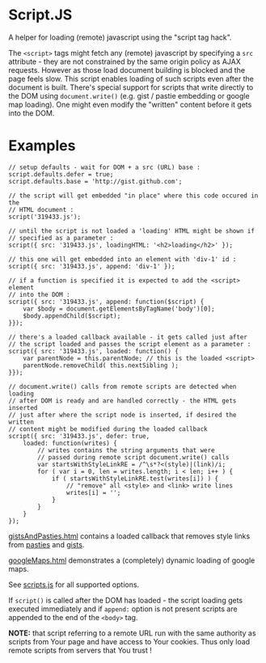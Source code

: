 Script.JS
=========

A helper for loading (remote) javascript using the "script tag hack".

The `<script>` tags might fetch any (remote) javascript by specifying a `src`
attribute - they are not constrained by the same origin policy as AJAX requests.
However as those load document building is blocked and the page feels slow.
This script enables loading of such scripts even after the document is built.
There's special support for scripts that write directly to the DOM using
`document.write()` (e.g. gist / pastie embedding or google map loading). 
One might even modify the "written" content before it gets into the DOM.

Examples
========

    // setup defaults - wait for DOM + a src (URL) base :
    script.defaults.defer = true;
    script.defaults.base = 'http://gist.github.com';

    // the script will get embedded "in place" where this code occured in the
    // HTML document :
    script('319433.js');

    // until the script is not loaded a 'loading' HTML might be shown if
    // specified as a parameter :
    script({ src: '319433.js', loadingHTML: '<h2>loading</h2>' });

    // this one will get embedded into an element with 'div-1' id :
    script({ src: '319433.js', append: 'div-1' });

    // if a function is specified it is expected to add the <script> element
    // into the DOM :
    script({ src: '319433.js', append: function($script) {
        var $body = document.getElementsByTagName('body')[0];
        $body.appendChild($script);
    }});

    // there's a loaded callback available - it gets called just after
    // the script loaded and passes the script element as a parameter :
    script({ src: '319433.js', loaded: function() {
        var parentNode = this.parentNode; // this is the loaded <script>
        parentNode.removeChild( this.nextSibling );
    }});

    // document.write() calls from remote scripts are detected when loading
    // after DOM is ready and are handled correctly - the HTML gets inserted
    // just after where the script node is inserted, if desired the written
    // content might be modified during the loaded callback
    script({ src: '319433.js', defer: true,
        loaded: function(writes) {
            // writes contains the string arguments that were
            // passed during remote script document.write() calls
            var startsWithStyleLinkRE = /^\s*?<(style)|(link)/i;
            for ( var i = 0, len = writes.length; i < len; i++ ) {
                if ( startsWithStyleLinkRE.test(writes[i]) ) {
                    // "remove" all <style> and <link> write lines
                    writes[i] = '';
                }
            }
        }
    });

[gistsAndPasties.html](/kares/script.js/blob/master/examples/gistsAndPasties.html) 
contains a loaded callback that removes style links from 
[pasties](http://pastie.org) and [gists](http://gist.github.com).

[googleMaps.html](/kares/script.js/blob/master/examples/googleMaps.html) 
demonstrates a (completely) dynamic loading of google maps.

See [scripts.js](/kares/script.js/blob/master/script.js) for all supported options.


If `script()` is called after the DOM has loaded - the script loading gets
executed immediately and if `append:` option is not present scripts are appended
to the end of the `<body>` tag.

**NOTE:** that script referring to a remote URL run with the same authority as
scripts from Your page and have access to Your cookies. 
Thus only load remote scripts from servers that You trust !
